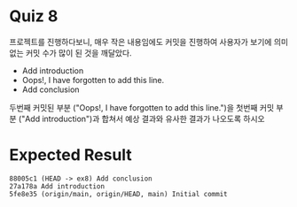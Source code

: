 # Quiz 8
프로젝트를 진행하다보니, 매우 작은 내용임에도 커밋을 진행하여 사용자가 보기에 의미 없는 커밋 수가 많이 된 것을 깨달았다. 
 - Add introduction
 - Oops!, I have forgotten to add this line.
 - Add conclusion

두번째 커밋된 부분 ("Oops!, I have forgotten to add this line.")을 첫번째 커밋 부분 ("Add introduction")과 합쳐서 예상 결과와 유사한 결과가 나오도록 하시오

# Expected Result
```
88005c1 (HEAD -> ex8) Add conclusion
27a178a Add introduction
5fe8e35 (origin/main, origin/HEAD, main) Initial commit
```
